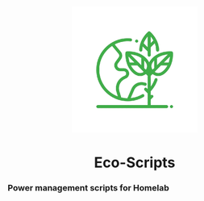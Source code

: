 <div align=center>
    <img src="public/eco.png" width=250 />
</div>

<h1 align=center>Eco-Scripts</h1>

### Power management scripts for Homelab